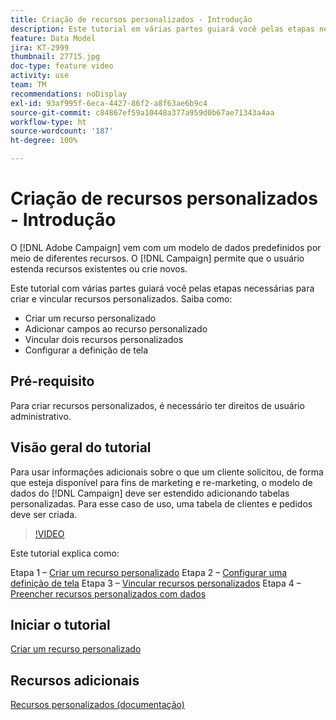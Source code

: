 ```yaml
---
title: Criação de recursos personalizados - Introdução
description: Este tutorial em várias partes guiará você pelas etapas necessárias para criar e vincular recursos personalizados.
feature: Data Model
jira: KT-2999
thumbnail: 27715.jpg
doc-type: feature video
activity: use
team: TM
recommendations: noDisplay
exl-id: 93af995f-6eca-4427-86f2-a8f63ae6b9c4
source-git-commit: c84867ef59a10448a377a959d0b67ae71343a4aa
workflow-type: ht
source-wordcount: '187'
ht-degree: 100%

---
```


# Criação de recursos personalizados - Introdução

O [!DNL Adobe Campaign] vem com um modelo de dados predefinidos por meio de diferentes recursos. O [!DNL Campaign] permite que o usuário estenda recursos existentes ou crie novos.

Este tutorial com várias partes guiará você pelas etapas necessárias para criar e vincular recursos personalizados.
Saiba como:

* Criar um recurso personalizado
* Adicionar campos ao recurso personalizado
* Vincular dois recursos personalizados
* Configurar a definição de tela

## Pré-requisito

Para criar recursos personalizados, é necessário ter direitos de usuário administrativo.

## Visão geral do tutorial

Para usar informações adicionais sobre o que um cliente solicitou, de forma que esteja disponível para fins de marketing e re-marketing, o modelo de dados do [!DNL Campaign] deve ser estendido adicionando tabelas personalizadas. Para esse caso de uso, uma tabela de clientes e pedidos deve ser criada.

>[!VIDEO](https://video.tv.adobe.com/v/27715?quality=9)

Este tutorial explica como:

Etapa 1 – [Criar um recurso personalizado](./creating-a-custom-resource.md)
Etapa 2 – [Configurar uma definição de tela](./configuring-a-screen-definition-for-a-custom-resource.md)
Etapa 3 – [Vincular recursos personalizados](./linking-custom-resources.md)
Etapa 4 – [Preencher recursos personalizados com dados](./populate-custom-resources-with-data.md)

## Iniciar o tutorial

[Criar um recurso personalizado](./creating-a-custom-resource.md)

## Recursos adicionais

[Recursos personalizados (documentação)](https://experienceleague.adobe.com/docs/campaign-standard/using/working-with-apis/global-concepts/custom-resources.html?lang=pt-BR)
